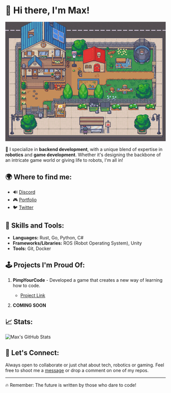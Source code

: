 # 👋 Hi there, I'm Max!

![Banner](banner.gif)

🔧 I specialize in **backend development**, with a unique blend of expertise in **robotics** and **game development**. Whether it's designing the backbone of an intricate game world or giving life to robots, I'm all in!

## 🌍 Where to find me:

- 🔊 [Discord](https://discordapp.com/users/max_ln)
- 🎮 [Portfolio](https://pimpyourcode.store)
- 🐦 [Twitter](https://x.com/Velt_pyc)

## 🚀 Skills and Tools:

- **Languages:** Rust, Go, Python, C#
- **Frameworks/Libraries:** ROS (Robot Operating System), Unity
- **Tools:** Git, Docker

## 🕹 Projects I'm Proud Of:

1. **PimpYourCode** - Developed a game that creates a new way of learning how to code.
    - [Project Link](https://pimpyourcode.store)
   
2. **COMING SOON**

## 📈 Stats:

![Max's GitHub Stats](https://github-readme-stats.vercel.app/api?username=Velt1&show_icons=true&hide_title=true&count_private=true&include_all_commits=true)

## 💬 Let's Connect:

Always open to collaborate or just chat about tech, robotics or gaming. Feel free to shoot me a [message](mailto:web@pimpyourcode.com) or drop a comment on one of my repos.

---
🔥 Remember: The future is written by those who dare to code!

